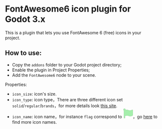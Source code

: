 # FontAwesome6 icon plugin for Godot 3.x
This is a plugin that lets you use FontAwesome 6 (free) icons in your project.

## How to use:
- Copy the `addons` folder to your Godot project directory;
- Enable the plugin in Project Properties;
- Add the `FontAwesome6` node to your scene.

Properties:  
- `icon_size`: icon's size.  
- `icon_type`: icon type，There are three different icon set `solid`/`regular`/`brands`，for more details look [this site](https://fontawesome.com/cheatsheet/free/solid).
- `icon_name`: icon name，for instance `flag` correspond to ![flag](addons/font-awesome-6/flag-solid.svg)，go [here](https://fontawesome.com/cheatsheet/free/solid) to find more icon names.
